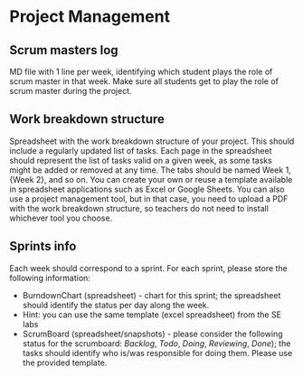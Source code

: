 # Project Management
## Scrum masters log
MD file with 1 line per week, identifying which student plays the role of scrum master in that week.
Make sure all students get to play the role of scrum master during the project.

## Work breakdown structure
Spreadsheet with the work breakdown structure of your project. This should include a regularly updated list of tasks.
Each page in the spreadsheet should represent the list of tasks valid on a given week, as some tasks might be added 
or removed at any time. The tabs should be named Week 1, {Week 2}, and so on. You can create your own or reuse a
template available in spreadsheet applications such as Excel or Google Sheets. You can also use a project management tool, 
but in that case, you need to upload a PDF with the work breakdown structure, so teachers do not need to install whichever 
tool you choose.

## Sprints info

Each week should correspond to a sprint. For each sprint, please store the following information:
- BurndownChart (spreadsheet) - chart for this sprint; the spreadsheet should identify the status per day along the week.
- Hint: you can use the same template (excel spreadsheet) from the SE labs 
- ScrumBoard (spreadsheet/snapshots) - please consider the following status for the scrumboard: *Backlog*, *Todo*, *Doing*, *Reviewing*, *Done*); the tasks should identify who is/was responsible for doing them. Please use the provided template.

